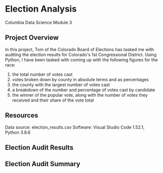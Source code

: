# Election Analysis
Columbia Data Science Module 3

## Project Overview
In this project, Tom of the Colorado Board of Elections has tasked me with auditing the election results for Colorado's 1st Congressional District. Using Python, I have been tasked with coming up with the following figures for the race: 
1) the total number of votes cast
2) votes broken down by county in absolute terms and as percentages
3) the county with the largest number of votes cast
4) a breakdown of the number and percentage of votes cast by candidate
5) the winner of the popular vote, along with the number of votes they received and their share of the vote total

## Resources
Data source: election_results.csv
Software: Visual Studio Code 1.52.1, Python 3.8.6

## Election Audit Results

## Election Audit Summary
